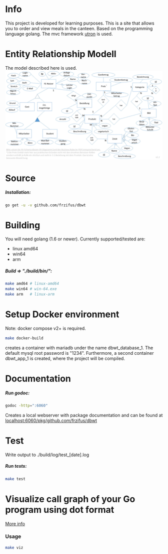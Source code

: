 # Info
This project is developed for learning purposes. This is a site that allows you to order and view meals in the canteen. Based on the programming language golang. The mvc framework [utron](https://github.com/gernest/utron) is used.

# Entity Relationship Modell
The model described here is used.
![ER Modell](./doc/erdiagramm.jpg "Entity-Relationship-Modell")

# Source

##### Installation:
```sh
go get -u -v github.com/frzifus/dbwt
```

# Building

You will need golang (1.6 or newer).
Currently supported/tested are:
 - linux amd64
 - win64
 - arm

##### Build => "./build/bin/":
```sh
make amd64 # linux-amd64
make win64 # win-64.exe
make arm   # linux-arm
```

# Setup Docker environment
Note: docker compose v2+ is required.
```sh
make docker-build
```
creates a container with mariadb under the name dbwt_database_1. The default mysql root password is "1234". Furthermore, a second container dbwt_app_1 is created, where the project will be compiled.

# Documentation
##### Run godoc:
```sh
godoc -http=":6060"
```
Creates a local webserver with package documentation and can be found at [localhost:6060/pkg/github.com/frzifus/dbwt](http://localhost:6060/pkg/github.com/frzifus/dbwt/)

# Test

Write output to ./build/log/test_[date].log
##### Run tests:
```sh
make test
```

# Visualize call graph of your Go program using dot format
[More info](https://github.com/TrueFurby/go-callvis)
### Usage

```sh
make viz
```
